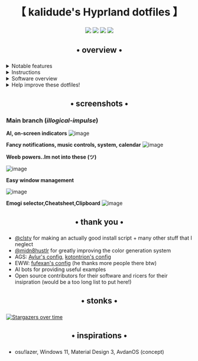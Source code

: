 <div align="center">
    <h1>【 kalidude's Hyprland dotfiles 】</h1>
    <h3></h3>
</div>

<div align="center">

![](https://img.shields.io/github/last-commit/Kalidude69/personal-dots-hyprland?&style=for-the-badge&color=FFB1C8&logoColor=D9E0EE&labelColor=292324)
![](https://img.shields.io/github/stars/end-4/dots-hyprland?style=for-the-badge&logo=andela&color=FFB686&logoColor=D9E0EE&labelColor=292324)
[![](https://img.shields.io/github/repo-size/Kalidude69/personal-dots-hyprland?color=CAC992&label=SIZE&logo=googledrive&style=for-the-badge&logoColor=D9E0EE&labelColor=292324)](https://github.com/Kalidude69/personal-dots-personal)
![](https://img.shields.io/badge/issues-skill-green?style=for-the-badge&color=CCE8E9&logoColor=D9E0EE&labelColor=292324)
</a>

</div>

<div align="center">
    <h2>• overview •</h2>
    <h3></h3>
</div>

 <details>
  <summary>Notable features</summary>

- **Overview widget**: shows open apps. Type to search/calculate/run
- **AI Assisstant**: ChatGPT and Google Gemini
- **Autogenerated colors** based on your wallpaper using [Material colors](https://m3.material.io/styles/color/the-color-system/key-colors-tones)
- **Animations** that are natural and fluid
- **Transparent installation**: every command is shown before it's run

</details>
<details>
  <summary>Instructions</summary>

- **Automatic**, but guided and transparent, installation for Arch(-based) Linux:

   ```bash
   bash <(curl -s "https://end-4.github.io/dots-hyprland-wiki/setup.sh")
   ```

- **Manual** installation, other distros and more:
  - See the [Wiki](https://end-4.github.io/dots-hyprland-wiki/en/i-i/01setup/)
  - (_Available in: English, Vietnamese, and Simplified Chinese. Translations are welcome._)

- **Default keybinds**: Parts similar to Windows and GNOME. Hit Super+/ for a list.
     <details>
       <summary>Here's an image, just in case:</summary>

       ![image](https://github.com/end-4/dots-hyprland/assets/97237370/4c3d27b4-9ac5-4e55-9cae-c5c1f497890f)

     </details>

</details>

<details>
  <summary>Software overview</summary>

  | Software | Purpose |
  | ------------- | ------------- |
  | [Hyprland](https://github.com/hyprwm/hyprland) | The compositor (for noobs, you can just call it a window manager) |
  | [AGS](https://github.com/Aylur/ags) | A GTK widget system, responsible for the status bar, sidebars, etc. |
  | [Fuzzel](https://mark.stosberg.com/fuzzel-a-great-dmenu-and-rofi-altenrative-for-wayland/) | For clipboard and emoji picker |

- For a more comprehensive list of dependencies, see [scriptdata/dependencies.conf](https://github.com/end-4/dots-hyprland/blob/main/scriptdata/dependencies.conf)

</details>

<details>
  <summary>Help improve these dotfiles!</summary>

- Join the [discussions](https://github.com/end-4/dots-hyprland/discussions)
- If you'd like to suggest fixes or a new widget, feel free to [open an issue](https://github.com/end-4/dots-hyprland/issues/new/choose)

</details>

<div align="center">
    <h2>• screenshots •</h2>
    <h3></h3>
</div>

### Main branch (_illogical-impulse_)

**AI, on-screen indicators**
![image](https://github.com/user-attachments/assets/3dec7ac7-3629-4bc1-9e87-60c68edc61df)

**Fancy notifications, music controls, system, calendar**
![image](https://github.com/user-attachments/assets/81b90b01-ef9d-4af8-a9b5-33618444ff68)

<!-- ![image](https://github.com/end-4/dots-hyprland/assets/97237370/90c13b64-cde3-4363-9716-718d35845d95) -->
<!-- ![image](https://github.com/end-4/dots-hyprland/assets/97237370/9e7adedd-fae8-4cc8-9c81-d7ad489d7559) -->

**Weeb powers..Im not into these (ツ)**
<!-- ![image](https://github.com/end-4/dots-hyprland/assets/97237370/98fe2c03-a128-45c0-8155-3a6080db3b84) -->
![image](https://github.com/end-4/dots-hyprland/assets/97237370/711f5475-93ca-4097-a960-8047acc85cc7)

**Easy window management**
<!--! ![image](https://github.com/end-4/dots-hyprland/assets/97237370/354431f6-8939-487f-9292-0bac71cf9ca8) -->
![image](https://github.com/end-4/dots-hyprland/assets/97237370/14e9725c-789f-4412-87b6-cce9504db109)

**Emogi selector,Cheatsheet,Clipboard**
![image](https://github.com/user-attachments/assets/83b2cac0-20ea-4a1e-b3fc-557dee6ed3d2)

<div align="center">
    <h2>• thank you •</h2>
    <h3></h3>
</div>

- [@clsty](https://github.com/clsty) for making an actually good install script + many other stuff that I neglect
- [@midn8hustlr](https://github.com/midn8hustlr) for greatly improving the color generation system
- AGS: [Aylur's config](https://github.com/Aylur/dotfiles), [kotontrion's config](https://github.com/kotontrion/dotfiles)
- EWW: [fufexan's config](https://github.com/fufexan/dotfiles) (he thanks more people there btw)
- AI bots for providing useful examples
- Open source contributors for their software and ricers for their insipration (would be a too long list to put here!)

<div align="center">
    <h2>• stonks •</h2>
    <h3></h3>
</div>

[![Stargazers over time](https://starchart.cc/end-4/dots-hyprland.svg?background=%230d1117&axis=%23e6edf3&line=%234759e7)](https://starchart.cc/end-4/dots-hyprland)

<div align="center">
    <h2>• inspirations •</h2>
    <h3></h3>
</div>

- osu!lazer, Windows 11, Material Design 3, AvdanOS (concept)
